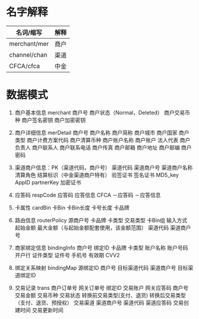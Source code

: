 
# 名字解释

|名词/缩写     | 解释 |
|-------------|------|
|merchant/mer | 商户 |
|channel/chan | 渠道 |
|CFCA/cfca    | 中金 |


# 数据模式

1. 商户基本信息 merchant
商户号
商户状态（Normal，Deleted）
商户交易币种
商户签名密钥
商户加密密钥

2. 商户详细信息 merDetail
商户号
商户名称
商户简称
商户城市
商户国家
商户类型
商户计费方案代码
商户清算币种
商户账户名称
商户账户
法人代表
商户负责人
商户联系人
商户联系电话
商户传真
商户邮箱
商户地址
商户邮编
商户密码

3. 渠道商户信息：PK（渠道代码，商户号）
渠道代码
渠道商户号
渠道商户名称
清算角色
结算标识（中金渠道商户特有）
验签证书
签名证书
MD5_key
AppID
partnerKey
加密证书

4. 应答码 respCode
应答码
应答信息
CFCA
    －应答码
    －应答信息

5. 卡属性 cardBin
卡Bin
卡Bin长度
卡号长度
卡品牌

6. 路由信息 routerPolicy
源商户号
卡品牌
卡类型
交易类型
卡Bin组
输入方式
起始金额
最大金额（与起始金额配套使用，该金额范围）
渠道代码
渠道商户号

7. 商家绑定信息 bindingInfo
商户号
绑定ID
卡品牌
卡类型
账户名称
账户号码
开户行
证件类型
证件号
手机号
有效期
CVV2

8. 绑定关系映射 bindingMap
源绑定ID
商户号
目标渠道代码
渠道商户号
目标渠道绑定ID

9. 交易记录 trans
商户订单号
网关订单号
绑定ID
交易账户
网关应答码
商户号
交易金额
交易币种
交易状态
转换前交易类型(支付、退货)
转换后交易类型（支付、退货、预授权）
交易渠道
渠道商户号
渠道代码
渠道应答码
交易创建时间
交易更新时间
